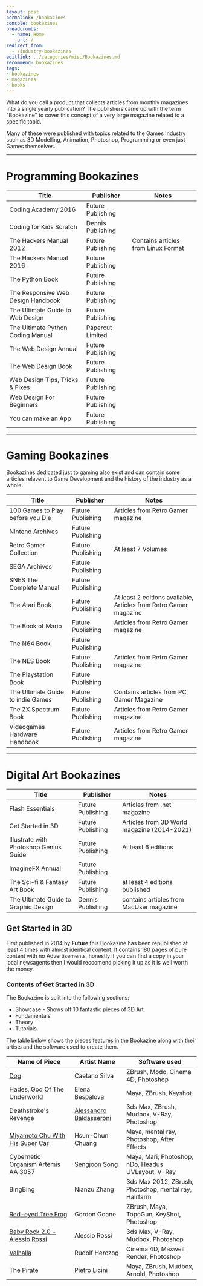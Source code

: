 ```yaml
---
layout: post
permalink: /bookazines
console: bookazines
breadcrumbs:
  - name: Home
    url: /
redirect_from:
  - /industry-bookazines
editlink: ../categories/misc/Bookazines.md
recommend: bookazines
tags:
- bookazines
- magazines
- books
---
```

What do you call a product that collects articles from monthly magazines into a single yearly publication? 
The publishers came up with the term "Bookazine" to cover this concept of a very large magazine related to a specific topic.

Many of these were published with topics related to the Games Industry such as 3D Modelling, Animation, Photoshop, Programming or even just Games themselves.

---
# Programming Bookazines

Title | Publisher | Notes
---|---|---
Coding Academy 2016 | Future Publishing | 
Coding for Kids Scratch | Dennis Publishing | 
The Hackers Manual 2012 | Future Publishing | Contains articles from Linux Format
The Hackers Manual 2016 | Future Publishing | 
The Python Book | Future Publishing | 
The Responsive Web Design Handbook | Future Publishing | 
The Ultimate Guide to Web Design | Future Publishing | 
The Ultimate Python Coding Manual | Papercut Limited | 
The Web Design Annual | Future Publishing | 
The Web Design Book | Future Publishing | 
Web Design Tips, Tricks & Fixes | Future Publishing | 
Web Design For Beginners | Future Publishing | 
You can make an App | Future Publishing | 

---
# Gaming Bookazines
Bookazines dedicated just to gaming also exist and can contain some articles relavent to Game Development and the history of the industry as a whole.

Title | Publisher | Notes
---|---|---
100 Games to Play before you Die | Future Publishing | Articles from Retro Gamer magazine
Ninteno Archives | Future Publishing | 
Retro Gamer Collection | Future Publishing | At least 7 Volumes
SEGA Archives | Future Publishing | 
SNES The Complete Manual | Future Publishing | 
The Atari Book | Future Publishing | At least 2 editions available, Articles from Retro Gamer magazine
The Book of Mario | Future Publishing | Articles from Retro Gamer magazine 
The N64 Book | Future Publishing | 
The NES Book | Future Publishing | Articles from Retro Gamer magazine
The Playstation Book | Future Publishing | 
The Ultimate Guide to indie Games | Future Publishing | Contains articles from PC Gamer Magazine
The ZX Spectrum Book | Future Publishing | Articles from Retro Gamer magazine
Videogames Hardware Handbook | Future Publishing | Articles from Retro Gamer magazine

---
# Digital Art Bookazines

Title | Publisher | Notes
---|---|---
Flash Essentials | Future Publishing | Articles from .net magazine
Get Started in 3D | Future Publishing | Articles from 3D World magazine (2014-2021)
Illustrate with Photoshop Genius Guide | Future Publishing | At least 6 editions
ImagineFX Annual | Future Publishing | 
The Sci-fi & Fantasy Art Book | Future Publishing | at least 4 editions published
The Ultimate Guide to Graphic Design | Dennis Publishing | contains articles from MacUser magazine

## Get Started in 3D
First published in 2014 by **Future** this Bookazine has been republished at least 4 times with almost identical content. It contains 180 pages of pure content with no Advertisements, honestly if you can find a copy in your local newsagents then I would reccomend picking it up as it is well worth the money.

### Contents of Get Started in 3D
The Bookazine is split into the following sections:
* Showcase - Shows off 10 fantastic pieces of 3D Art
* Fundamentals
* Theory
* Tutorials

The table below shows the pieces features in the Bookazine along with their artists and the software used to create them.

Name of Piece | Artist Name | Software used
---|---|---
[Dog](https://caetanosilva.com/dog-un-mariachi) | Caetano Silva | ZBrush, Modo, Cinema 4D, Photoshop
Hades, God Of The Underworld | Elena Bespalova | Maya, ZBrush, Keyshot
Deathstroke's Revenge | [Alessandro Baldasseroni](https://alessandrobaldasseroni.com/) | 3ds Max, ZBrush, Mudbox, V-Ray, Photoshop
[Miyamoto Chu With His Super Car](https://www.artstation.com/artwork/oyW4O) | Hsun-Chun Chuang | Maya, mental ray, Photoshop, After Effects
Cybernetic Organism Artemis AA 3057 | [Sengjoon Song](https://www.sengjoon.com/) | Maya, Mari, Photoshop, nDo, Headus UVLayout, V-Ray
BingBing | Nianzu Zhang | 3ds Max 2012, ZBrush, Photoshop, mental ray, Hairfarm
[Red-eyed Tree Frog](https://gordongoane.com/projects/W5bX) | Gordon Goane | ZBrush, Maya, TopoGun, KeyShot, Photoshop
[Baby Rock 2.0 - Alessio Rossi](https://www.alessiorossi.com/baby-rock-2-0/) | Alessio Rossi | 3ds Max, V-Ray, Mudbox, Photoshop
[Valhalla](https://www.rochr.com/Valhalla.html) | Rudolf Herczog | Cinema 4D, Maxwell Render, Photoshop
The Pirate | [Pietro Licini](https://pietrolicini.com/) | Maya, ZBrush, Mudbox, Arnold, Photoshop

